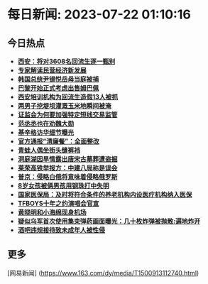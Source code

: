 
# 每日新闻: 2023-07-22 01:10:16
## 今日热点

- **[西安：将对3608名回流生逐一甄别](https://www.163.com/search?keyword=%E8%A5%BF%E5%AE%89%EF%BC%9A%E5%B0%86%E5%AF%B93608%E5%90%8D%E5%9B%9E%E6%B5%81%E7%94%9F%E9%80%90%E4%B8%80%E7%94%84%E5%88%AB)**
- **[专家解读民营经济新发展](https://www.163.com/search?keyword=%E4%B8%93%E5%AE%B6%E8%A7%A3%E8%AF%BB%E6%B0%91%E8%90%A5%E7%BB%8F%E6%B5%8E%E6%96%B0%E5%8F%91%E5%B1%95)**
- **[韩国总统尹锡悦岳母当庭被捕](https://www.163.com/search?keyword=%E9%9F%A9%E5%9B%BD%E6%80%BB%E7%BB%9F%E5%B0%B9%E9%94%A1%E6%82%A6%E5%B2%B3%E6%AF%8D%E5%BD%93%E5%BA%AD%E8%A2%AB%E6%8D%95)**
- **[巴黎开始正式考虑出售姆巴佩](https://www.163.com/search?keyword=%E5%B7%B4%E9%BB%8E%E5%BC%80%E5%A7%8B%E6%AD%A3%E5%BC%8F%E8%80%83%E8%99%91%E5%87%BA%E5%94%AE%E5%A7%86%E5%B7%B4%E4%BD%A9)**
- **[西安培训机构为回流生造假13人被抓](https://www.163.com/search?keyword=%E8%A5%BF%E5%AE%89%E5%9F%B9%E8%AE%AD%E6%9C%BA%E6%9E%84%E4%B8%BA%E5%9B%9E%E6%B5%81%E7%94%9F%E9%80%A0%E5%81%8713%E4%BA%BA%E8%A2%AB%E6%8A%93)**
- **[两男子挖堤坝灌溉玉米地瞬间被淹](https://www.163.com/search?keyword=%E4%B8%A4%E7%94%B7%E5%AD%90%E6%8C%96%E5%A0%A4%E5%9D%9D%E7%81%8C%E6%BA%89%E7%8E%89%E7%B1%B3%E5%9C%B0%E7%9E%AC%E9%97%B4%E8%A2%AB%E6%B7%B9)**
- **[证监会为何要加强特定短线交易监管](https://www.163.com/search?keyword=%E8%AF%81%E7%9B%91%E4%BC%9A%E4%B8%BA%E4%BD%95%E8%A6%81%E5%8A%A0%E5%BC%BA%E7%89%B9%E5%AE%9A%E7%9F%AD%E7%BA%BF%E4%BA%A4%E6%98%93%E7%9B%91%E7%AE%A1)**
- **[范丞丞也在劝魏大勋](https://www.163.com/search?keyword=%E8%8C%83%E4%B8%9E%E4%B8%9E%E4%B9%9F%E5%9C%A8%E5%8A%9D%E9%AD%8F%E5%A4%A7%E5%8B%8B)**
- **[基辛格访华细节曝光](https://www.163.com/search?keyword=%E5%9F%BA%E8%BE%9B%E6%A0%BC%E8%AE%BF%E5%8D%8E%E7%BB%86%E8%8A%82%E6%9B%9D%E5%85%89)**
- **[官方通报“清廉餐”：全面整改](https://www.163.com/search?keyword=%E5%AE%98%E6%96%B9%E9%80%9A%E6%8A%A5%E2%80%9C%E6%B8%85%E5%BB%89%E9%A4%90%E2%80%9D%EF%BC%9A%E5%85%A8%E9%9D%A2%E6%95%B4%E6%94%B9)**
- **[青蛙人偶坐街头缝裤裆](https://www.163.com/search?keyword=%E9%9D%92%E8%9B%99%E4%BA%BA%E5%81%B6%E5%9D%90%E8%A1%97%E5%A4%B4%E7%BC%9D%E8%A3%A4%E8%A3%86)**
- **[洞庭湖因旱情露出唐宋古墓葬遭盗掘](https://www.163.com/search?keyword=%E6%B4%9E%E5%BA%AD%E6%B9%96%E5%9B%A0%E6%97%B1%E6%83%85%E9%9C%B2%E5%87%BA%E5%94%90%E5%AE%8B%E5%8F%A4%E5%A2%93%E8%91%AC%E9%81%AD%E7%9B%97%E6%8E%98)**
- **[莱荣高铁举报方：中建八局称是误会](https://www.163.com/search?keyword=%E8%8E%B1%E8%8D%A3%E9%AB%98%E9%93%81%E4%B8%BE%E6%8A%A5%E6%96%B9%EF%BC%9A%E4%B8%AD%E5%BB%BA%E5%85%AB%E5%B1%80%E7%A7%B0%E6%98%AF%E8%AF%AF%E4%BC%9A)**
- **[普京：侵略白俄将意味着侵略俄罗斯](https://www.163.com/search?keyword=%E6%99%AE%E4%BA%AC%EF%BC%9A%E4%BE%B5%E7%95%A5%E7%99%BD%E4%BF%84%E5%B0%86%E6%84%8F%E5%91%B3%E7%9D%80%E4%BE%B5%E7%95%A5%E4%BF%84%E7%BD%97%E6%96%AF)**
- **[8岁女孩被俩男孩用钢珠打中失明](https://www.163.com/search?keyword=8%E5%B2%81%E5%A5%B3%E5%AD%A9%E8%A2%AB%E4%BF%A9%E7%94%B7%E5%AD%A9%E7%94%A8%E9%92%A2%E7%8F%A0%E6%89%93%E4%B8%AD%E5%A4%B1%E6%98%8E)**
- **[国家医保局：及时将符合条件的养老机构内设医疗机构纳入医保](https://www.163.com/search?keyword=%E5%9B%BD%E5%AE%B6%E5%8C%BB%E4%BF%9D%E5%B1%80%EF%BC%9A%E5%8F%8A%E6%97%B6%E5%B0%86%E7%AC%A6%E5%90%88%E6%9D%A1%E4%BB%B6%E7%9A%84%E5%85%BB%E8%80%81%E6%9C%BA%E6%9E%84%E5%86%85%E8%AE%BE%E5%8C%BB%E7%96%97%E6%9C%BA%E6%9E%84%E7%BA%B3%E5%85%A5%E5%8C%BB%E4%BF%9D)**
- **[TFBOYS十年之约演唱会官宣](https://www.163.com/search?keyword=TFBOYS%E5%8D%81%E5%B9%B4%E4%B9%8B%E7%BA%A6%E6%BC%94%E5%94%B1%E4%BC%9A%E5%AE%98%E5%AE%A3)**
- **[黄晓明和小海绵现身机场](https://www.163.com/search?keyword=%E9%BB%84%E6%99%93%E6%98%8E%E5%92%8C%E5%B0%8F%E6%B5%B7%E7%BB%B5%E7%8E%B0%E8%BA%AB%E6%9C%BA%E5%9C%BA)**
- **[疑似乌军首次使用集束弹药画面曝光：几十枚炸弹被抛散:遍地炸开](https://www.163.com/search?keyword=%E7%96%91%E4%BC%BC%E4%B9%8C%E5%86%9B%E9%A6%96%E6%AC%A1%E4%BD%BF%E7%94%A8%E9%9B%86%E6%9D%9F%E5%BC%B9%E8%8D%AF%E7%94%BB%E9%9D%A2%E6%9B%9D%E5%85%89%EF%BC%9A%E5%87%A0%E5%8D%81%E6%9E%9A%E7%82%B8%E5%BC%B9%E8%A2%AB%E6%8A%9B%E6%95%A3+%E9%81%8D%E5%9C%B0%E7%82%B8%E5%BC%80)**
- **[酒吧违规接待致未成年人被性侵](https://www.163.com/search?keyword=%E9%85%92%E5%90%A7%E8%BF%9D%E8%A7%84%E6%8E%A5%E5%BE%85%E8%87%B4%E6%9C%AA%E6%88%90%E5%B9%B4%E4%BA%BA%E8%A2%AB%E6%80%A7%E4%BE%B5)**

## 更多
[网易新闻] (https://www.163.com/dy/media/T1500913112740.html)
